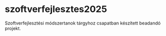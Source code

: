 # szoftverfejlesztes2025
Szoftverfejlesztési módszertanok tárgyhoz csapatban készített beadandó projekt.
